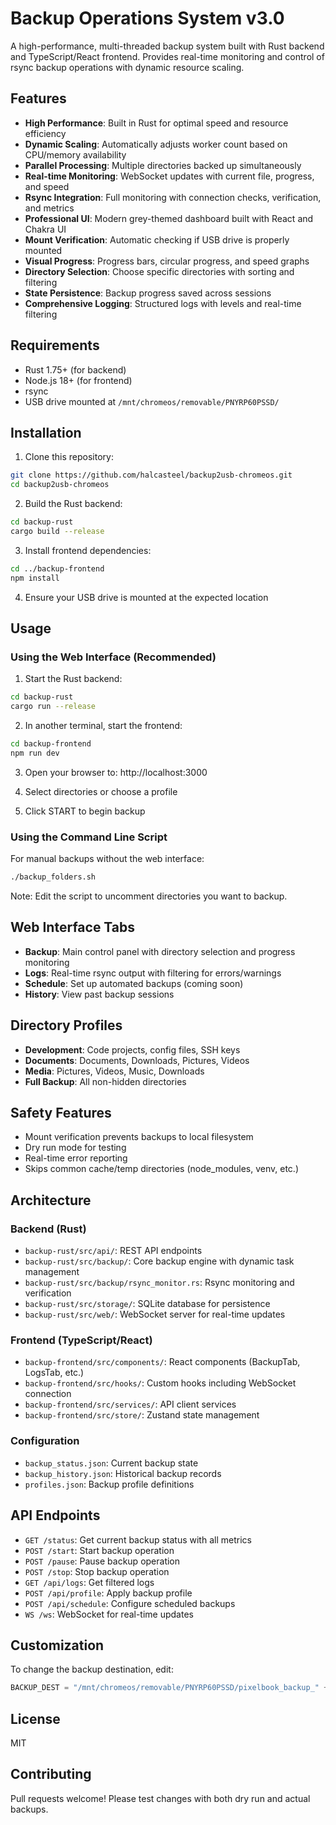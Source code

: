 # Backup Operations System v3.0

A high-performance, multi-threaded backup system built with Rust backend and TypeScript/React frontend. Provides real-time monitoring and control of rsync backup operations with dynamic resource scaling.

## Features

- **High Performance**: Built in Rust for optimal speed and resource efficiency
- **Dynamic Scaling**: Automatically adjusts worker count based on CPU/memory availability
- **Parallel Processing**: Multiple directories backed up simultaneously
- **Real-time Monitoring**: WebSocket updates with current file, progress, and speed
- **Rsync Integration**: Full monitoring with connection checks, verification, and metrics
- **Professional UI**: Modern grey-themed dashboard built with React and Chakra UI
- **Mount Verification**: Automatic checking if USB drive is properly mounted
- **Visual Progress**: Progress bars, circular progress, and speed graphs
- **Directory Selection**: Choose specific directories with sorting and filtering
- **State Persistence**: Backup progress saved across sessions
- **Comprehensive Logging**: Structured logs with levels and real-time filtering

## Requirements

- Rust 1.75+ (for backend)
- Node.js 18+ (for frontend)
- rsync
- USB drive mounted at `/mnt/chromeos/removable/PNYRP60PSSD/`

## Installation

1. Clone this repository:
```bash
git clone https://github.com/halcasteel/backup2usb-chromeos.git
cd backup2usb-chromeos
```

2. Build the Rust backend:
```bash
cd backup-rust
cargo build --release
```

3. Install frontend dependencies:
```bash
cd ../backup-frontend
npm install
```

4. Ensure your USB drive is mounted at the expected location

## Usage

### Using the Web Interface (Recommended)

1. Start the Rust backend:
```bash
cd backup-rust
cargo run --release
```

2. In another terminal, start the frontend:
```bash
cd backup-frontend
npm run dev
```

3. Open your browser to: http://localhost:3000

4. Select directories or choose a profile
5. Click START to begin backup

### Using the Command Line Script

For manual backups without the web interface:
```bash
./backup_folders.sh
```

Note: Edit the script to uncomment directories you want to backup.

## Web Interface Tabs

- **Backup**: Main control panel with directory selection and progress monitoring
- **Logs**: Real-time rsync output with filtering for errors/warnings
- **Schedule**: Set up automated backups (coming soon)
- **History**: View past backup sessions

## Directory Profiles

- **Development**: Code projects, config files, SSH keys
- **Documents**: Documents, Downloads, Pictures, Videos  
- **Media**: Pictures, Videos, Music, Downloads
- **Full Backup**: All non-hidden directories

## Safety Features

- Mount verification prevents backups to local filesystem
- Dry run mode for testing
- Real-time error reporting
- Skips common cache/temp directories (node_modules, venv, etc.)

## Architecture

### Backend (Rust)
- `backup-rust/src/api/`: REST API endpoints
- `backup-rust/src/backup/`: Core backup engine with dynamic task management
- `backup-rust/src/backup/rsync_monitor.rs`: Rsync monitoring and verification
- `backup-rust/src/storage/`: SQLite database for persistence
- `backup-rust/src/web/`: WebSocket server for real-time updates

### Frontend (TypeScript/React)
- `backup-frontend/src/components/`: React components (BackupTab, LogsTab, etc.)
- `backup-frontend/src/hooks/`: Custom hooks including WebSocket connection
- `backup-frontend/src/services/`: API client services
- `backup-frontend/src/store/`: Zustand state management

### Configuration
- `backup_status.json`: Current backup state
- `backup_history.json`: Historical backup records
- `profiles.json`: Backup profile definitions

## API Endpoints

- `GET /status`: Get current backup status with all metrics
- `POST /start`: Start backup operation
- `POST /pause`: Pause backup operation  
- `POST /stop`: Stop backup operation
- `GET /api/logs`: Get filtered logs
- `POST /api/profile`: Apply backup profile
- `POST /api/schedule`: Configure scheduled backups
- `WS /ws`: WebSocket for real-time updates

## Customization

To change the backup destination, edit:
```python
BACKUP_DEST = "/mnt/chromeos/removable/PNYRP60PSSD/pixelbook_backup_" + time.strftime("%Y%m%d")
```

## License

MIT

## Contributing

Pull requests welcome! Please test changes with both dry run and actual backups.
